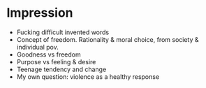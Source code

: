 # Impression
- Fucking difficult invented words
- Concept of freedom. Rationality & moral choice, from society & individual pov.
- Goodness vs freedom
- Purpose vs feeling & desire
- Teenage tendency and change
- My own question: violence as a healthy response